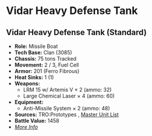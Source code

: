 # Vidar Heavy Defense Tank 

## Vidar Heavy Defense Tank (Standard) 

- **Role:** Missile Boat 
- **Tech Base:** Clan (3085) 
- **Chassis:** 75 tons Tracked 
- **Movement:** 2 / 3, Fuel Cell 
- **Armor:** 201 (Ferro Fibrous) 
- **Heat Sinks:** 1 (1) 
- **Weapons:** 
  - LRM 15 w/ Artemis V × 2 (ammo: 32) 
  - Large Chemical Laser × 4 (ammo: 60) 
- **Equipment:** 
  - Anti-Missile System × 2 (ammo: 48) 
- **Sources:** TRO:Prototypes , [Master Unit List](http://masterunitlist.info/Unit/Details/5348/vidar-heavy-defense-tank-standard) 
- **Battle Value:** 1458 
- [*More Info*](vidar_heavy_defense_tank/vidar_heavy_defense_tank_standard.md) 

